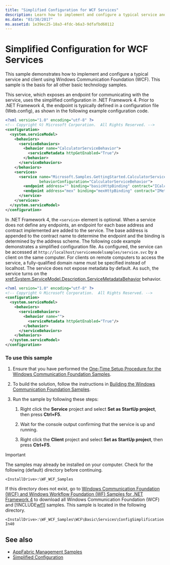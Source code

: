 ```yaml
---
title: "Simplified Configuration for WCF Services"
description: Learn how to implement and configure a typical service and client using WCF. The service communicates by using an endpoint specified in a configuration file.
ms.date: "03/30/2017"
ms.assetid: 1e39ec25-18a3-4fdc-b6a3-9dfafbd60112
---
```

# Simplified Configuration for WCF Services

This sample demonstrates how to implement and configure a typical service and client using Windows Communication Foundation (WCF). This sample is the basis for all other basic technology samples.  
  
 This service, which exposes an endpoint for communicating with the service, uses the simplified configuration in .NET Framework 4. Prior to .NET Framework 4, the endpoint is typically defined in a configuration file (Web.config), as shown in the following example configuration code.  
  
```xml  
<?xml version="1.0" encoding="utf-8" ?>  
<!-- Copyright ©) Microsoft Corporation.  All Rights Reserved. -->  
<configuration>  
  <system.serviceModel>  
    <behaviors>  
      <serviceBehaviors>  
        <behavior name="CalculatorServiceBehavior">  
          <serviceMetadata httpGetEnabled="True"/>  
        </behavior>  
      </serviceBehaviors>  
    </behaviors>  
    <services>  
      <service name="Microsoft.Samples.GettingStarted.CalculatorService"  
               behaviorConfiguration="CalculatorServiceBehavior">  
        <endpoint address="" binding="basicHttpBinding" contract="ICalculator"/>  
        <endpoint address="mex" binding="mexHttpBinding" contract="IMetadataExchange"/>  
      </service>  
    </services>  
  </system.serviceModel>  
</configuration>  
```  
  
 In .NET Framework 4, the `<service>` element is optional. When a service does not define any endpoints, an endpoint for each base address and contract implemented are added to the service. The base address is appended to the contract name to determine the endpoint and the binding is determined by the address scheme. The following code example demonstrates a simplified configuration file. As configured, the service can be accessed at `http://localhost/servicemodelsamples/service.svc` by a client on the same computer. For clients on remote computers to access the service, a fully-qualified domain name must be specified instead of localhost. The service does not expose metadata by default. As such, the service turns on the <xref:System.ServiceModel.Description.ServiceMetadataBehavior> behavior.  
  
```xml  
<?xml version="1.0" encoding="utf-8" ?>  
<!-- Copyright © Microsoft Corporation.  All Rights Reserved. -->  
<configuration>  
  <system.serviceModel>  
    <behaviors>  
      <serviceBehaviors>  
        <behavior name="">  
          <serviceMetadata httpGetEnabled="True"/>  
        </behavior>  
      </serviceBehaviors>  
    </behaviors>  
  </system.serviceModel>  
</configuration>  
```  
  
### To use this sample  
  
1. Ensure that you have performed the [One-Time Setup Procedure for the Windows Communication Foundation Samples](one-time-setup-procedure-for-the-wcf-samples.md).  
  
2. To build the solution, follow the instructions in [Building the Windows Communication Foundation Samples](building-the-samples.md).  
  
3. Run the sample by following these steps:  
  
    1. Right click the **Service** project and select **Set as StartUp project**, then press **Ctrl+F5**.  
  
    2. Wait for the console output confirming that the service is up and running.  
  
    3. Right click the **Client** project and select **Set as StartUp project**, then press **Ctrl+F5**.  
  
> [!IMPORTANT]
> The samples may already be installed on your computer. Check for the following (default) directory before continuing.  
>
> `<InstallDrive>:\WF_WCF_Samples`  
>
> If this directory does not exist, go to [Windows Communication Foundation (WCF) and Windows Workflow Foundation (WF) Samples for .NET Framework 4](https://www.microsoft.com/download/details.aspx?id=21459) to download all Windows Communication Foundation (WCF) and [!INCLUDE[wf1](../../../../includes/wf1-md.md)] samples. This sample is located in the following directory.  
>
> `<InstallDrive>:\WF_WCF_Samples\WCF\Basic\Services\ConfigSimplificationIn40`  
  
## See also

- [AppFabric Management Samples](/previous-versions/appfabric/ff383405(v=azure.10))
- [Simplified Configuration](../simplified-configuration.md)
